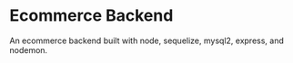 # Ecommerce Backend

An ecommerce backend built with node, sequelize, mysql2, express, and nodemon.
